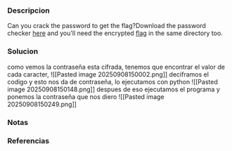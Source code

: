 ### Descripcion
Can you crack the password to get the flag?Download the password checker [here](https://artifacts.picoctf.net/c/15/level2.py) and you'll need the encrypted [flag](https://artifacts.picoctf.net/c/15/level2.flag.txt.enc) in the same directory too.

### Solucion
como vemos la contraseña esta cifrada, tenemos que encontrar el valor de cada caracter, 
![[Pasted image 20250908150002.png]]
deciframos el codigo y esto nos da de contraseña, lo ejecutamos con python
![[Pasted image 20250908150148.png]]
despues de eso ejecutamos el programa y ponemos la contraseña que nos diero
![[Pasted image 20250908150249.png]]

### Notas


### Referencias
